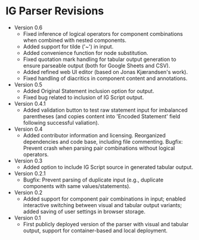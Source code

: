 # IG Parser Revisions

* Version 0.6
  * Fixed inference of logical operators for component combinations when combined with nested components.
  * Added support for tilde ('~') in input.
  * Added convenience function for node substitution.
  * Fixed quotation mark handling for tabular output generation to ensure parseable output (both for Google Sheets and CSV).
  * Added refined web UI editor (based on Jonas Kjærandsen's work).
  * Fixed handling of diacritics in component content and annotations.
* Version 0.5
  * Added Original Statement inclusion option for output.
  * Fixed bug related to inclusion of IG Script output. 
* Version 0.4.1
  * Added validation button to test raw statement input for imbalanced parentheses (and copies content into 'Encoded Statement' field following successful valiation).
* Version 0.4
  * Added contributor information and licensing. Reorganized dependencies and code base, including file commenting. Bugfix: Prevent crash when parsing pair combinations without logical operators.
* Version 0.3
  * Added option to include IG Script source in generated tabular output.
* Version 0.2.1
  * Bugfix: Prevent parsing of duplicate input (e.g., duplicate components with same values/statements).
* Version 0.2
  * Added support for component pair combinations in input; enabled interactive switching between visual and tabular output variants; added saving of user settings in browser storage.
* Version 0.1
  * First publicly deployed version of the parser with visual and tabular output, support for container-based and local deployment.
